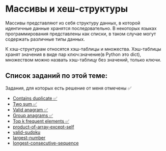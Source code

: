 # Массивы и хеш-структуры

Массивы представляют из себя структуру данных, в которой идентичные данные хранятся последовательно. В некоторых языках программирования представлены как списки, в таком случае могут содержать различные типы данных. 

К хэш-структурам относятся хэш-таблицы и множества. Хэш-таблицы хранят значения в виде пар ключ:значение(в Python это dict), множеством можно назвать хэш-таблицу без значений, только ключи.

## Список заданий по этой теме:

Задания, для которых есть решение от меня отмечены ✅ 

* [Contains duplicate ✅](contains_duplicate.md)
* [Two sum ✅](two_sum.md)
* [Valid anagram ✅](valid_anagram.md)
* [Group anagrams ✅](group_anagrams.md)
* [Top k frequent elements ✅](top_k_frequent_elements.md)
* [product-of-array-except-self](https://leetcode.com/problems/product-of-array-except-self/)
* [valid-sudoku](https://leetcode.com/problems/valid-sudoku/)
* [largest-number](https://leetcode.com/problems/largest-number/description/)
* [longest-consecutive-sequence](https://leetcode.com/problems/longest-consecutive-sequence/)

